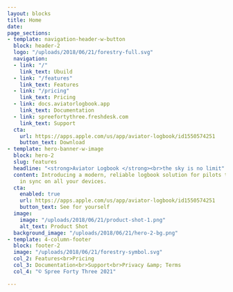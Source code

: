 ```yaml
---
layout: blocks
title: Home
date: 
page_sections:
- template: navigation-header-w-button
  block: header-2
  logo: "/uploads/2018/06/21/forestry-full.svg"
  navigation:
  - link: "/"
    link_text: Ubuild
  - link: "/features"
    link_text: Features
  - link: "/pricing"
    link_text: Pricing
  - link: docs.aviatorlogbook.app
    link_text: Documentation
  - link: spreefortythree.freshdesk.com
    link_text: Support
  cta:
    url: https://apps.apple.com/us/app/aviator-logbook/id1550574251
    button_text: Download
- template: hero-banner-w-image
  block: hero-2
  slug: features
  headline: "<strong>Aviator Logbook </strong><br>the sky is no limit"
  content: Introducing a modern, reliable logbook solution for pilots that's always
    in sync on all your devices.
  cta:
    enabled: true
    url: https://apps.apple.com/us/app/aviator-logbook/id1550574251
    button_text: See for yourself
  image:
    image: "/uploads/2018/06/21/product-shot-1.png"
    alt_text: Product Shot
  background_image: "/uploads/2018/06/21/hero-2-bg.png"
- template: 4-column-footer
  block: footer-2
  image: "/uploads/2018/06/21/forestry-symbol.svg"
  col_2: Features<br>Pricing
  col_3: Documentation<br>Support<br>Privacy &amp; Terms
  col_4: "© Spree Forty Three 2021"

---
```

